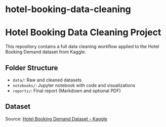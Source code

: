 # hotel-booking-data-cleaning

# Hotel Booking Data Cleaning Project

This repository contains a full data cleaning workflow applied to the Hotel Booking Demand dataset from Kaggle.

## Folder Structure
- `data/`: Raw and cleaned datasets
- `notebooks/`: Jupyter notebook with code and visualizations
- `reports/`: Final report (Markdown and optional PDF)

## Dataset
Source: [Hotel Booking Demand Dataset – Kaggle](https://www.kaggle.com/datasets/jessemostipak/hotel-booking-demand)
